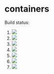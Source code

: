# containers

Build status:


1. [![](https://github.com/joeybodoia/data_structures/workflows/tests-fibonacci/badge.svg)](https://github.com/joeybodoia/data_structures/actions?query=workflow%3Atests-fibonacci)
1. [![](https://github.com/joeybodoia/data_structures/workflows/tests-range/badge.svg)](https://github.com/joeybodoia/data_structures/actions?query=workflow%3Atests-range)
1. [![](https://github.com/joeybodoia/data_structures/workflows/tests-BST/badge.svg)](https://github.com/joeybodoia/data_structures/actions?query=workflow%3Atests-BST)
1. [![](https://github.com/joeybodoia/data_structures/workflows/tests-BinaryTree/badge.svg)](https://github.com/joeybodoia/data_structures/actions?query=workflow%3Atests-BinaryTree)
1. [![](https://github.com/joeybodoia/data_structures/workflows/tests-AVLTree/badge.svg)](https://github.com/joeybodoia/data_structures/actions?query=workflow%3Atests-AVLTree)
1. [![](https://github.com/joeybodoia/data_structures/workflows/tests-Heap/badge.svg)](https://github.com/joeybodoia/data_structures/actions?query=workflow%3Atests-Heap)
1. [![](https://github.com/joeybodoia/data_structures/workflows/tests-unicode/badge.svg)](https://github.com/joeybodoia/data_structures/actions?query=workflow%3Atests-unicode)
